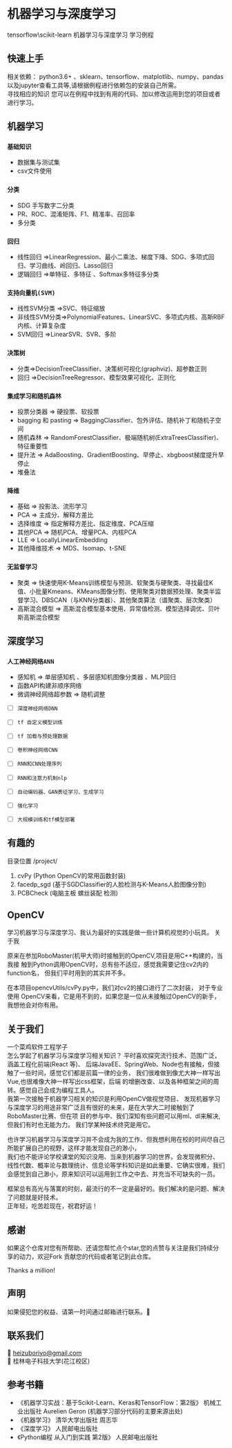 # 机器学习与深度学习 

tensorflow\scikit-learn 机器学习与深度学习 学习例程  

## 快速上手  

 相关依赖： python3.6+ 、sklearn、tensorflow、matplotlib、numpy、pandas以及jupyter查看工具等,请根据例程进行依赖包的安装自己所需。  
 寻找相应的知识 您可以在例程中找到有用的代码、加以修改运用到您的项目或者进行学习。
 
## 机器学习   

### `基础知识`
  * 数据集与测试集  
  * csv文件使用  

### `分类`
  * SDG 手写数字二分类 
  * PR、ROC、混淆矩阵、F1、精准率、召回率
  * 多分类

### `回归` 
  * 线性回归 =>LinearRegression、最小二乘法、梯度下降、SDG、多项式回归、学习曲线、岭回归、Lasso回归
  * 逻辑回归 =>单特征、多特征 、Softmax多特征多分类 

### `支持向量机(SVM)`
  * 线性SVM分类 =>SVC、特征缩放  
  * 非线性SVM分类=>PolynomialFeatures、LinearSVC、多项式内核、高斯RBF内核、计算复杂度
  * SVM回归 =>LinearSVR、SVR、多阶 

### `决策树` 
  * 分类=>DecisionTreeClassifier、决策树可视化(graphviz)、超参数正则 
  * 回归 =>DecisionTreeRegressor、模型效果可视化、正则化  

### `集成学习和随机森林`   
  * 投票分类器 => 硬投票、软投票  
  * bagging 和 pasting => BaggingClassifier、包外评估、随机补丁和随机子空间  
  * 随机森林 => RandomForestClassifier、极端随机树(ExtraTreesClassifier)、特征重要性  
  * 提升法 => AdaBoosting、GradientBoosting、早停止、xbgboost梯度提升早停止  
  * 堆叠法

### `降维`   
  * 基础 => 投影法、流形学习  
  * PCA => 主成分、解释方差比  
  * 选择维度 => 指定解释方差比、指定维度、PCA压缩  
  * 其他PCA => 随机PCA、增量PCA、内核PCA  
  * LLE => LocallyLinearEmbedding 
  * 其他降维技术 => MDS、Isomap、t-SNE  

### `无监督学习`   
  * 聚类  => 快速使用K-Means训练模型与预测、软聚类与硬聚类、寻找最佳K值、小批量Kmeans、KMeans图像分割、使用聚类对数据预处理、聚类半监督学习、DBSCAN（与KNN分类器）、其他聚类算法（谱聚类、层次聚类）   
  * 高斯混合模型 =>  高斯混合模型基本使用、异常值检测、模型选择调优、贝叶斯高斯混合模型  


## 深度学习   
### `人工神经网络ANN`   
   * 感知机 => 单层感知机 、多层感知机图像分类器 、MLP回归 
   * 函数API构建非顺序网络 
   * 微调神经网络超参数 => 随机调整
  
- [ ] `深度神经网络DNN`  
- [ ] `tf 自定义模型训练`  
- [ ] `tf 加载与预处理数据`  
- [ ] `卷积神经网络CNN`   
- [ ] `RNN和CNN处理序列`  
- [ ] `RNN和注意力机制nlp`  
- [ ] `自动编码器、GAN表征学习、生成学习`  
- [ ] `强化学习`  
- [ ] `大规模训练和tf模型部署`  


## 有趣的  
目录位置 /project/  
1. cvPy (Python OpenCV的常用函数封装)   
2. facedp_sgd (基于SGDClassifier的人脸检测与K-Means人脸图像分割)  
3. PCBCheck (电脑主板 螺丝装配 检测)  

  
## OpenCV

学习机器学习与深度学习、我认为最好的实践是做一些计算机视觉的小玩具。 关于我 

原来在参加RoboMaster(机甲大师)时接触到的OpenCV,项目是用C++构建的，当我接 
触到Python调用OpenCV时，总有些不适应，感觉我需要记住cv2内的function名，
但我们平时用到的其实并不多。  

在本项目opencvUtils/cvPy.py中，我们对cv2的接口进行了二次封装， 
对于专业使用 OpenCV来看，它是用不到的，如果您是一位从未接触过OpenCV的新手， 我想他会对你有用。  



## 关于我们  

一个菜鸡软件工程学子  
     怎么学起了机器学习与深度学习相关知识？  平时喜欢探究流行技术、范围广泛，涵盖工程化前端(React 等)、 后端JavaEE、SpringWeb、Node也有接触，但接触了一些时间，感觉它们都是前篇一律的业务， 我们很难做到像尤大神一样写出Vue,也很难像大神一样写出css框架，后端 的增删改查、以及各种框架之间的周转。感觉自己会成为编程工具人。  
     我第一次接触于机器学习相关的知识是利用OpenCV做视觉项目、 
发现机器学习与深度学习的用途非常广泛且有很好的未来，是在大学大二时接触到了RoboMaster比赛、但在项 
目的参与中、我们深知有些问题可以用ml、dl来解决,但我们有时也无能为力。 
我们学某种技术终究是用它。

也许学习机器学习与深度学习并不会成为我的工作、但我想利用在校的时间尽自己所能扩展自己的视野，这样才能发现自己的渺小，  
我们也不能评论学校课堂的知识没用、当来到机器学习的世界，会发现微积分、  
线性代数、概率论与数理统计、信息论等学科知识是如此重要、它确实很难，我们会感觉到自己渺小，原来知识可以运用到工作之中去、并充当不可缺失的一员。  

框架总有高光与落寞的时刻，最流行的不一定是最好的。我们解决的是问题、解决了问题就是好技术。  
正年轻，吃苦趁现在，祝君好运！


## 感谢
如果这个仓库对您有所帮助、还请您帮忙点个star,您的点赞与关注是我们持续分享的动力，欢迎Fork 贡献您的代码或者笔记到此仓库。  

Thanks a million!

## 声明
如果侵犯您的权益、请第一时间通过邮箱进行联系。🦜

## 联系我们
 📮 heizuboriyo@gmail.com  
 🏫  桂林电子科技大学(花江校区)  

## 参考书籍  
 * 《机器学习实战：基于Scikit-Learn、Keras和TensorFlow：第2版》  机械工业出版社 Aurelien Geron  (机器学习部分代码的主要来源出处)   
 * 《机器学习》 清华大学出版社 周志华   
 * 《深度学习》 人民邮电出版社  
 * 《Python编程 从入门到实践 第2版》 人民邮电出版社  